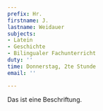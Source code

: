 ```yaml
---
prefix: Hr.
firstname: J.
lastname: Weidauer
subjects:
- Latein
- Geschichte
- Bilingualer Fachunterricht
duty: ''
time: Donnerstag, 2te Stunde
email: ''

---
```

Das ist eine Beschriftung.
